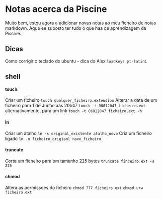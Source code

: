 # Notas acerca da Piscine
Muito bem, estou agora a adicionar novas notas ao meu ficheiro de notas markdown. Aque ee suposto ter tudo o que haa de aprendizagem da Piscine.

## Dicas
Como corrigir o teclado do ubuntu - dica do Alex
`loadkeys pt-latin1`

## shell
#### touch
Criar um ficheiro
`touch qualquer_ficheiro.extension`
Alterar a data de um ficheiro para 1 de Junho aas 20h47
`touch -t 06012047 ficheiro.ext`
alternativamente, para um link
`touch -t 06012047 ficheiro.ext -h`
#### ln
Criar um atalho
`ln -s original_existente atalho_novo`
Cria um ficheiro ligado
`ln -n ficheiro_origianl novo_ficheiro`
#### truncate
Corta um ficheiro para um tamanho 225 bytes
`truncate fihceiro.ext -s 225`
#### chmod
Altera as permissoes do ficheiro
`chmod 777 ficheiro.ext`
`chmod u+w ficheiro.ext`

